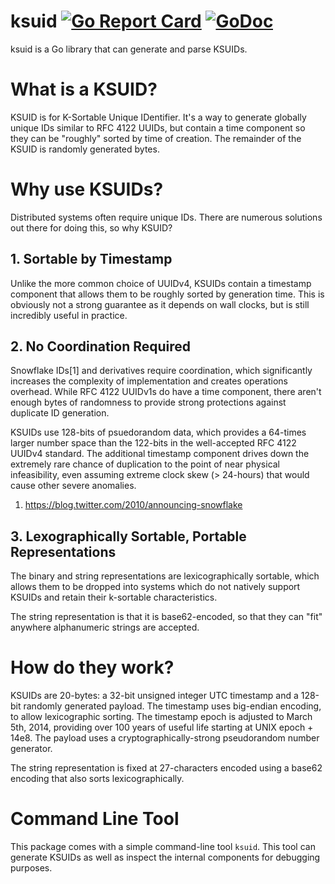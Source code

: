 # ksuid [![Go Report Card](https://goreportcard.com/badge/github.com/segmentio/ksuid)](https://goreportcard.com/report/github.com/segmentio/ksuid) [![GoDoc](https://godoc.org/github.com/segmentio/ksuid?status.svg)](https://godoc.org/github.com/segmentio/ksuid)

ksuid is a Go library that can generate and parse KSUIDs.

# What is a KSUID?

KSUID is for K-Sortable Unique IDentifier. It's a way to generate globally
unique IDs similar to RFC 4122 UUIDs, but contain a time component so they
can be "roughly" sorted by time of creation. The remainder of the KSUID is
randomly generated bytes.

# Why use KSUIDs?

Distributed systems often require unique IDs. There are numerous solutions
out there for doing this, so why KSUID?

## 1. Sortable by Timestamp

Unlike the more common choice of UUIDv4, KSUIDs contain a timestamp component
that allows them to be roughly sorted by generation time. This is obviously not
a strong guarantee as it depends on wall clocks, but is still incredibly useful
in practice.

## 2. No Coordination Required

Snowflake IDs[1] and derivatives require coordination, which significantly
increases the complexity of implementation and creates operations overhead.
While RFC 4122 UUIDv1s do have a time component, there aren't enough bytes of
randomness to provide strong protections against duplicate ID generation.

KSUIDs use 128-bits of psuedorandom data, which provides a 64-times larger
number space than the 122-bits in the well-accepted RFC 4122 UUIDv4 standard.
The additional timestamp component drives down the extremely rare chance of
duplication to the point of near physical infeasibility, even assuming extreme
clock skew (> 24-hours) that would cause other severe anomalies.

1. https://blog.twitter.com/2010/announcing-snowflake

## 3. Lexographically Sortable, Portable Representations

The binary and string representations are lexicographically sortable, which
allows them to be dropped into systems which do not natively support KSUIDs
and retain their k-sortable characteristics.

The string representation is that it is base62-encoded, so that they can "fit"
anywhere alphanumeric strings are accepted.

# How do they work?

KSUIDs are 20-bytes: a 32-bit unsigned integer UTC timestamp and a 128-bit
randomly generated payload. The timestamp uses big-endian encoding, to allow
lexicographic sorting. The timestamp epoch is adjusted to March 5th, 2014,
providing over 100 years of useful life starting at UNIX epoch + 14e8. The
payload uses a cryptographically-strong pseudorandom number generator.

The string representation is fixed at 27-characters encoded using a base62
encoding that also sorts lexicographically.

# Command Line Tool

This package comes with a simple command-line tool `ksuid`. This tool can
generate KSUIDs as well as inspect the internal components for debugging
purposes.
